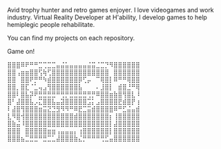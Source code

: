 Avid trophy hunter and retro games enjoyer. I love videogames and work industry.
Virtual Reality Developer at H'ability, I develop games to help hemiplegic people rehabilitate.

You can find my projects on each repository.

Game on!

⣿⣿⣿⠿⠟⠛⠛⣉⢉⣉⣉⣤⣬⣥⣤⣤⣤⣤⣬⣭⣈⣉⡙⠻⣿⣿⣿⣿⣿⣿        
⣿⣿⢠⣶⣶⣿⣿⢫⢷⢋⣿⣿⣿⣿⣿⣿⣿⣿⣿⣿⣿⣿⣿⠀⣿⣿⣿⣿⣿⣿        
⣿⣿⠀⣿⣿⠟⡛⠛⠳⣾⣿⣿⣿⣿⣿⣿⡿⢋⡤⠀⠉⢿⣿⡇⠿⠛⠛⢿⣿⣿        
⣿⣿⡀⣿⣏⠈⣁⢤⣠⢻⣿⣿⣿⣿⣿⣿⣧⠀⠀⠀⠄⣸⣿⡇⠀⣾⣿⣘⠛⢿        
⣿⣿⠇⣿⣧⡽⠟⣛⣛⣛⣛⠛⢛⡛⣛⣛⣛⣛⢛⡛⠿⣿⣿⣶⣷⣿⢻⣿⣇⠸        
⣿⠃⣼⣿⣿⣧⡠⣍⣿⣿⣧⣤⣽⣿⣿⣿⣿⣿⣩⡅⣠⣿⣿⣿⣿⣟⣾⣿⡟⢰        
⠇⣼⣿⢻⣿⣿⣿⣶⣭⣝⣙⣻⠻⠻⠛⠿⣟⣉⣭⣾⣿⣿⣿⣿⠿⠛⣋⣬⣤⣾        
⣇⠻⣿⢺⣿⣿⣿⣿⣿⣿⣿⣿⣿⣿⣿⣾⣿⣿⣿⣿⣿⣿⣿⡆⢸⣿⣿⣿⣿⣿        
⣿⣷⣬⠸⣿⣿⣿⣿⣿⣿⣿⣿⣿⣿⣿⣿⣿⣿⣿⣿⣿⣿⣿⡇⣼⣿⣿⣿⣿⣿        
⣿⣿⣿⠀⣿⣿⣿⣿⣿⣶⣶⢠⣤⣤⣤⡄⢰⣿⣿⣿⣿⣿⣿⡇⣿⣿⣿⣿⣿⣿        
⣿⣿⣿⣦⣉⣛⣛⠛⣛⣉⣁⣼⣿⣿⣿⣷⣌⡛⠛⠛⠛⢛⣋⣤⣿⣿⣿⣿⣿⣿        
